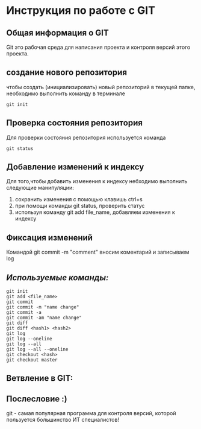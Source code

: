 # **Инструкция по работе с  GIT**

## Общая информация о GIT

Git это рабочая среда для написания проекта и контроля версий этого проекта.

## создание нового репозитория

чтобы создать (инициализировать) новый репозиторий в текущей папке, необходимо выполнить команду в терминале

    git init

## Проверка состояния репозитория

Для проверки состояния репозитория используется команда

    git status

## Добавление изменений к индексу

Для того,чтобы добавить изменения к индексу небходимо выполнить следующие манипуляции:

1. сохранить изменения с помощью клавишь ctrl+s
2. при помощи команды git status, проверить статус
3. используя команду git add file_name, добавляем изменения к индексу

## Фиксация изменений

Командой git commit -m "comment" вносим коментарий и записываем log

## __*Используемые команды:*__

    git init
    git add <file_name>
    git commit
    git commit -m "name change"
    git commit -a
    git commit -am "name change"
    git diff
    git diff <hash1> <hash2>
    git log
    git log --oneline
    git log --all
    git log --all --oneline
    git checkout <hash>
    git checkout master

## Ветвление в GIT:

## Послесловие :)

git - самая популярная программа для контроля версий, которой пользуется большинство ИТ специалистов!
